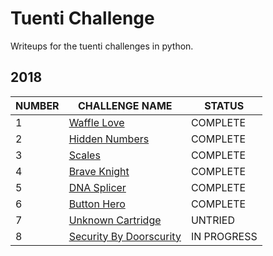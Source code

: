 # Tuenti Challenge

Writeups for the tuenti challenges in python.

## 2018

| NUMBER | CHALLENGE NAME                                              | STATUS      |
| ------ | ----------------------------------------------------------- | ----------- |
| 1      | [Waffle Love](./2018/1_waffle_love_COMPLETE)                | COMPLETE    |
| 2      | [Hidden Numbers](./2018/1_waffle_love_COMPLETE)             | COMPLETE    |
| 3      | [Scales](./2018/3_scales_COMPLETE)                          | COMPLETE    |
| 4      | [Brave Knight](./2018/4_brave_knight_COMPLETE)              | COMPLETE    |
| 5      | [DNA Splicer](./2018/5_dna_splicer_COMPLETE)                | COMPLETE    |
| 6      | [Button Hero](./2018/6_button_hero_COMPLETE)                | COMPLETE    |
| 7      | [Unknown Cartridge](./2018/7_unknown_cartridge)             | UNTRIED     |
| 8      | [Security By Doorscurity](./2018/8_security_by_doorscurity) | IN PROGRESS |

